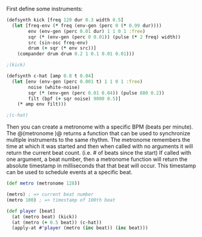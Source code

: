 First define some instruments:

```clj
(defsynth kick [freq 120 dur 0.3 width 0.5]
  (let [freq-env (* freq (env-gen (perc 0 (* 0.99 dur))))
        env (env-gen (perc 0.01 dur) 1 1 0 1 :free)
        sqr (* (env-gen (perc 0 0.01)) (pulse (* 2 freq) width))
        src (sin-osc freq-env)
        drum (+ sqr (* env src))]
    (compander drum drum 0.2 1 0.1 0.01 0.01)))

;(kick)

(defsynth c-hat [amp 0.8 t 0.04]
  (let [env (env-gen (perc 0.001 t) 1 1 0 1 :free)
        noise (white-noise)
        sqr (* (env-gen (perc 0.01 0.04)) (pulse 880 0.2))
        filt (bpf (+ sqr noise) 9000 0.5)]
    (* amp env filt)))

;(c-hat)
```

Then you can create a metronome with a specific BPM (beats per minute).  The @(metronome <bpm>)@ returns a function that can be used to synchronize multiple instruments to the same rhythm.  The metronome remembers the time at which it was started and then when called with no arguments it will return the current beat count.  (i.e. # of beats since the start)  If called with one argument, a beat number, then a metronome function will return the absolute timestamp in milliseconds that that beat will occur.  This timestamp can be used to schedule events at a specific beat.
```clj
(def metro (metronome 128))

(metro) ; => current beat number
(metro 100) ; => timestamp of 100th beat
```

```clj
(def player [beat]
  (at (metro beat) (kick))
  (at (metro (+ 0.5 beat)) (c-hat))
  (apply-at #'player (metro (inc beat)) (inc beat)))
```